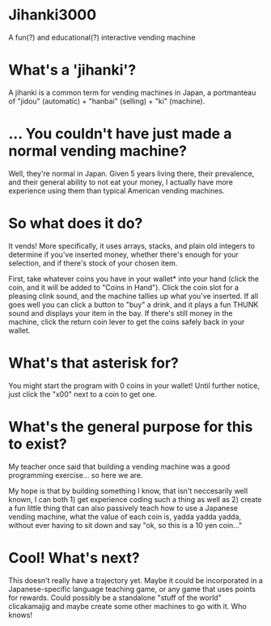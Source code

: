 # Jihanki3000
A fun(?) and educational(?) interactive vending machine

# What's a 'jihanki'?
A jihanki is a common term for vending machines in Japan, a portmanteau of "jidou" (automatic) + "hanbai" (selling) + "ki" (machine).

# ... You couldn't have just made a normal vending machine?
Well, they're normal in Japan.  Given 5 years living there, their prevalence, and their general ability to not eat your money, I actually have more experience using them than typical American vending machines.

# So what does it do?
It vends! More specifically, it uses arrays, stacks, and plain old integers to determine if you've inserted money, whether there's enough for your selection, and if there's stock of your chosen item.  

First, take whatever coins you have in your wallet* into your hand (click the coin, and it will be added to "Coins in Hand"). Click the coin slot for a pleasing clink sound, and the machine tallies up what you've inserted.
If all goes well you can click a button to "buy" a drink, and it plays a fun THUNK sound and displays your item in the bay.  If there's still money in the machine, click the return coin lever to get the coins safely back in your wallet.

# What's that asterisk for?
You might start the program with 0 coins in your wallet! Until further notice, just click the "x00" next to a coin to get one.

# What's the general purpose for this to exist?
My teacher once said that building a vending machine was a good programming exercise... so here we are.

My hope is that by building something I know, that isn't neccesarily well known, I can both 1) get experience coding such a thing as well as 2) create a fun little thing that can also passively teach how to use a Japanese vending machine, what the value of each coin is, yadda yadda yadda, without ever having to sit down and say "ok, so this is a 10 yen coin..."

# Cool! What's next?

This doesn't really have a trajectory yet. Maybe it could be incorporated in a Japanese-specific language teaching game, or any game that uses points for rewards. Could possibly be a standalone "stuff of the world" clicakamajig and maybe create some other machines to go with it. Who knows!

